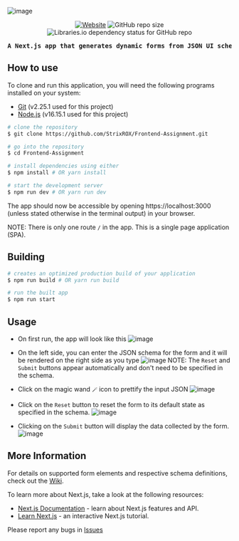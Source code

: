 ![image](https://user-images.githubusercontent.com/40167899/209675751-e51bd43b-1ad0-4e7c-a6b0-2658a6077f18.png)

<p align="center">
  <a href="https://frontend-assignment-iota.vercel.app/"><img alt="Website" src="https://img.shields.io/website?url=https%3A%2F%2Ffrontend-assignment-iota.vercel.app%2F"></a>
  <img alt="GitHub repo size" src="https://img.shields.io/github/repo-size/strix/frontend-assignment">
  <img alt="Libraries.io dependency status for GitHub repo" src="https://img.shields.io/librariesio/github/strixrox/frontend-assignment">
</p>
<pre align="center" style="font-weight: bold">A Next.js app that generates dynamic forms from JSON UI schemas</pre>

## How to use
To clone and run this application, you will need the following programs installed on your system:
- [Git](https://git-scm.com/) (v2.25.1 used for this project)
- [Node.js](https://nodejs.org/en/) (v16.15.1 used for this project)
```bash
# clone the repository
$ git clone https://github.com/StrixROX/Frontend-Assignment.git

# go into the repository
$ cd Frontend-Assignment

# install dependencies using either
$ npm install # OR yarn install

# start the development server
$ npm run dev # OR yarn run dev
```
The app should now be accessible by opening https://localhost:3000 (unless stated otherwise in the terminal output) in your browser.

NOTE: There is only one route `/` in the app. This is a single page application (SPA).

## Building
```bash
# creates an optimized production build of your application
$ npm run build # OR yarn run build

# run the built app
$ npm run start
```

## Usage
- On first run, the app will look like this
![image](https://user-images.githubusercontent.com/40167899/209680308-2c47d24a-e659-4245-8d93-781f7ba3e48b.png)

- On the left side, you can enter the JSON schema for the form and it will be rendered on the right side as you type
![image](https://user-images.githubusercontent.com/40167899/209682154-2a425e57-8f1a-4b7c-9266-0abc4ec08bb0.png)
NOTE: The `Reset` and `Submit` buttons appear automatically and don't need to be specified in the schema.

- Click on the magic wand `🪄` icon to prettify the input JSON
![image](https://user-images.githubusercontent.com/40167899/209682841-38646c18-d933-4580-a028-40a51e8056af.png)

- Click on the `Reset` button to reset the form to its default state as specified in the schema.
![image](https://user-images.githubusercontent.com/40167899/209683371-c8055e5a-8523-46d6-91b2-9a1bb56c6831.png)

- Clicking on the `Submit` button will display the data collected by the form.
![image](https://user-images.githubusercontent.com/40167899/209683797-1d3b6fc6-1184-4b59-a0e9-829e635bbcd4.png)

## More Information
For details on supported form elements and respective schema definitions, check out the [Wiki](https://github.com/StrixROX/Frontend-Assignment/wiki).

To learn more about Next.js, take a look at the following resources:

- [Next.js Documentation](https://nextjs.org/docs) - learn about Next.js features and API.
- [Learn Next.js](https://nextjs.org/learn) - an interactive Next.js tutorial.

Please report any bugs in [Issues](https://github.com/StrixROX/Frontend-Assignment/issues)